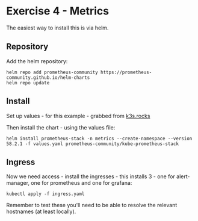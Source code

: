 # Exercise 4 - Metrics

The easiest way to install this is via helm.

## Repository

Add the helm repository:

```shell
helm repo add prometheus-community https://prometheus-community.github.io/helm-charts
helm repo update
```

## Install

Set up values - for this example - grabbed from [k3s.rocks](https://raw.githubusercontent.com/askblaker/k3s.rocks/main/manifests/prometheus-values.yaml)

Then install the chart - using the values file:

```shell
helm install prometheus-stack -n metrics --create-namespace --version 58.2.1 -f values.yaml prometheus-community/kube-prometheus-stack
```

## Ingress

Now we need access - install the ingresses - this installs 3 - one for alert-manager, one for prometheus and one for grafana:

```shell
kubectl apply -f ingress.yaml
```

Remember to test these you'll need to be able to resolve the relevant hostnames (at least locally).
